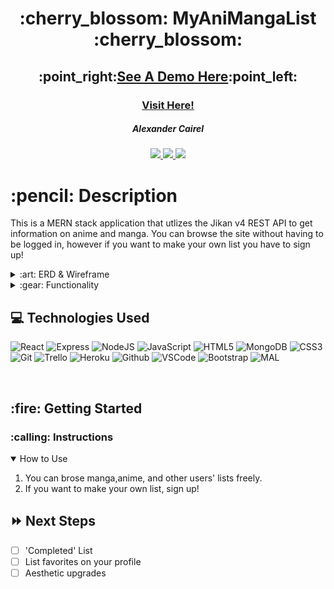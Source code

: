 <div align="center">
   <h1>:cherry_blossom: MyAniMangaList  :cherry_blossom: </h1>
    <h2>:point_right:<a href="https://vimeo.com/735621913">See A Demo Here</a>:point_left:</h2>

   <h3><a href="https://myanimanga.herokuapp.com/">Visit Here!</a></h3>                            
   <h5>Alexander Cairel</h5>                             
   <a href="https://github.com/ajcairel" target="_blank">
      <img src="https://img.shields.io/badge/-GitHub:ajcairel-darkgreen?style=flat&logo=medium"/>
   </a>
   <a href="https://www.linkedin.com/in/alexandercairel/" target="_blank">
      <img src="https://img.shields.io/badge/-linkedin.com/in/alexandercairel/-blue?style=flat&``logo=Linkedin&logoColor=white">
   </a> 
   <a href="mailto:alexanderjcairel@gmail.com" target="_blank">
      <img src="https://img.shields.io/badge/-alexanderjcairel@gmail.com-c14438?style=flat&logo=Gmail&``logoColor=white">
   </a>  

</div>

<h1>:pencil: Description</h1>
<p> This is a MERN stack application that utlizes the Jikan v4 REST API to get information on anime and manga. You can browse the site without having to be logged in, however if you want to make your own list you have to sign up!  </p>

<details>
<summary> :art: ERD & Wireframe </summary>

| Description | Screenshot |
|------------ | ------------|
| <h3 align="center">ERD</h3> | <img src="https://i.imgur.com/wIrsPpf.png" width="700"/> |
| <h3 align="center">Wireframe</h3> | <img src="https://i.imgur.com/zk6Vkjc.png" width="700"/> |
</details>

<details>
<summary> :gear: Functionality</summary>

| Description | Screenshot |
|------------ | ------------|
| <h3 align="center">Top Anime Page</h3> | <img src="https://i.imgur.com/GRcj471.png" width="700"/> |
| <h3 align="center">Top Manga Page</h3> | <img src="https://i.imgur.com/vQFA47n.png" width="700"/> |
| <h3 align="center">All Profiles Page</h3> | <img src="https://i.imgur.com/zsJtmgx.png" width="700"/> |
| <h3 align="center">Brand New User Profile</h3> | <img src="https://i.imgur.com/MHk76ZU.png" width="700"/> |
| <h3 align="center">Active User Profile</h3> | <img src="https://i.imgur.com/b7lBE3I.png" width="700"/> |
| <h3 align="center">Viewing Another User's Anime</h3> | <img src="https://i.imgur.com/jantJ1Q.png" width="700"/> |
| <h3 align="center">Viewing Another User's Manga</h3> | <img src="https://i.imgur.com/N5vVMSu.png" width="700"/> |
| <h3 align="center">Anime Detail Page</h3> | <img src="https://i.imgur.com/F37aHmf.png" width="700"/> |
| <h3 align="center">Added Anime Modal</h3> | <img src="https://i.imgur.com/KJc6HCp.png" width="700"/> |
| <h3 align="center">Login Page</h3> | <img src="https://i.imgur.com/MoxNBz4.png" width="700"/> |
| <h3 align="center">Sign Up Page</h3> | <img src="https://i.imgur.com/MnDGJHv.png" width="700"/> |
| <h3 align="center">Manga Detail Page</h3> | <img src="https://i.imgur.com/Jbmaw2P.png" width="700"/> |
| <h3 align="center">Your Manga List Page</h3> | <img src="https://i.imgur.com/loLOIsn.png" width="700"/> |
| <h3 align="center">Your Anime List Page</h3> | <img src="https://i.imgur.com/c30CR1N.png" width="700"/> |
| <h3 align="center">Anime Search Results</h3> | <img src="https://i.imgur.com/jLXRQGK.png" width="700"/> |
| <h3 align="center">Manga Search Results</h3> | <img src="https://i.imgur.com/ar4rgXS.png" width="700"/> |
| <h3 align="center">No Results Modal</h3> | <img src="https://i.imgur.com/WyYd4pU.png" width="700"/> |







</details>

## :computer: Technologies Used


![React](https://img.shields.io/badge/React-20232A?style=for-the-badge&logo=react&logoColor=61DAFB)
![Express](https://img.shields.io/badge/Express.js-000000?style=for-the-badge&logo=express&logoColor=white) 
![NodeJS](https://img.shields.io/badge/Node.js-339933?style=for-the-badge&logo=nodedotjs&logoColor=white)
![JavaScript](https://img.shields.io/badge/JavaScript-323330?style=for-the-badge&logo=javascript&logoColor=F7DF1E) 
![HTML5](https://img.shields.io/badge/HTML5-E34F26?style=for-the-badge&logo=html5&logoColor=white)
![MongoDB](	https://img.shields.io/badge/MongoDB-4EA94B?style=for-the-badge&logo=mongodb&logoColor=white)
![CSS3](https://img.shields.io/badge/CSS3-1572B6?style=for-the-badge&logo=css3&logoColor=white)
![Git](https://img.shields.io/badge/GIT-E44C30?style=for-the-badge&logo=git&logoColor=white)
![Trello](https://img.shields.io/badge/Trello-0052CC?style=for-the-badge&logo=trello&logoColor=white) 
![Heroku](https://img.shields.io/badge/Heroku-430098?style=for-the-badge&logo=heroku&logoColor=white)
![Github](https://img.shields.io/badge/GitHub-100000?style=for-the-badge&logo=github&logoColor=white)
![VSCode](https://img.shields.io/badge/Visual_Studio_Code-0078D4?style=for-the-badge&logo=visual%20studio%20code&logoColor=white)
![Bootstrap](https://img.shields.io/badge/Bootstrap-563D7C?style=for-the-badge&logo=bootstrap&logoColor=white)
![MAL](https://img.shields.io/badge/Myanimelist-2E51A2?style=for-the-badge&logo=myanimelist&logoColor=white)


<br />


<h2> :fire: Getting Started </h2>

<h3> :calling: Instructions </h3>
<details open>
<summary>How to Use</summary>
<ol>
<li>You can brose manga,anime, and other users' lists freely. </li>
<li>If you want to make your own list, sign up!</li>
</ol>
</details>


## :fast_forward: Next Steps   

- [ ] 'Completed' List
- [ ] List favorites on your profile 
- [ ] Aesthetic upgrades
